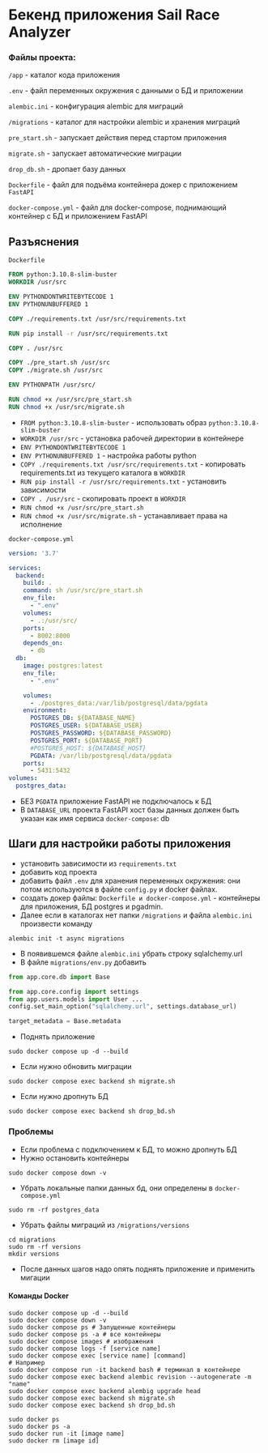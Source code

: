 # Бекенд приложения Sail Race Analyzer
### Файлы проекта:

`/app` - каталог кода приложения 

`.env` - файл переменных окружения с данными о БД и приложении

`alembic.ini` - конфигурация alembic для миграций

`/migrations` - каталог для настройки alembic и хранения миграций

`pre_start.sh` - запускает действия перед стартом приложения

`migrate.sh` - запускает автоматические миграции

`drop_db.sh` - дропает базу данных

`Dockerfile` - файл для подъёма контейнера докер с приложением `FastAPI`

`docker-compose.yml` - файл для docker-compose, поднимающий контейнер с БД и приложением FastAPI

## Разъяснения
`Dockerfile`
```Dockerfile
FROM python:3.10.8-slim-buster
WORKDIR /usr/src

ENV PYTHONDONTWRITEBYTECODE 1
ENV PYTHONUNBUFFERED 1

COPY ./requirements.txt /usr/src/requirements.txt

RUN pip install -r /usr/src/requirements.txt

COPY . /usr/src

COPY ./pre_start.sh /usr/src
COPY ./migrate.sh /usr/src

ENV PYTHONPATH /usr/src/

RUN chmod +x /usr/src/pre_start.sh
RUN chmod +x /usr/src/migrate.sh
```
- `FROM python:3.10.8-slim-buster` -  использовать образ `python:3.10.8-slim-buster`
- `WORKDIR /usr/src` - установка рабочей директории в контейнере
- `ENV PYTHONDONTWRITEBYTECODE 1`
-  `ENV PYTHONUNBUFFERED 1` - настройка работы python
- `COPY ./requirements.txt /usr/src/requirements.txt` - копировать requirements.txt
из текущего каталога в `WORKDIR`
- `RUN pip install -r /usr/src/requirements.txt` - установить зависимости
- `COPY . /usr/src` - скопировать проект в `WORKDIR`
- `RUN chmod +x /usr/src/pre_start.sh`
- `RUN chmod +x /usr/src/migrate.sh` - устанавливает права на исполнение

`docker-compose.yml`
```yaml
version: '3.7'

services:
  backend:
    build: .
    command: sh /usr/src/pre_start.sh
    env_file:
      - ".env"
    volumes:
      - .:/usr/src/
    ports:
      - 8002:8000
    depends_on:
      - db
  db:
    image: postgres:latest
    env_file:
      - ".env"

    volumes:
      - ./postgres_data:/var/lib/postgresql/data/pgdata
    environment:
      POSTGRES_DB: ${DATABASE_NAME}
      POSTGRES_USER: ${DATABASE_USER}
      POSTGRES_PASSWORD: ${DATABASE_PASSWORD}
      POSTGRES_PORT: ${DATABASE_PORT}
      #POSTGRES_HOST: ${DATABASE_HOST}
      PGDATA: /var/lib/postgresql/data/pgdata
    ports:
      - 5431:5432
volumes:
  postgres_data:
```

- БЕЗ `PGDATA` приложение FastAPI не подключалось к БД
- В `DATABASE_URL` проекта FastAPI хост базы данных должен быть указан как имя сервиса `docker-compose`: db

## Шаги для настройки работы приложения
- установить зависимости из `requirements.txt`
- добавить код проекта 
- добавить файл `.env` для хранения переменных окружения: они потом используются 
в файле `config.py` и docker файлах.
- создать докер файлы: `Dockerfile и docker-compose.yml` - контейнеры для приложения,
БД postgres и pgadmin.
- Далее если в каталогах нет папки `/migrations` и файла `alembic.ini` произвести команду 
```shell
alembic init -t async migrations
```
- В появившемся файле `alembic.ini` убрать строку sqlalchemy.url
- В файле `migrations/env.py` добавить

```python
from app.core.db import Base

from app.core.config import settings
from app.users.models import User ...
config.set_main_option("sqlalchemy.url", settings.database_url)

target_metadata = Base.metadata
```

- Поднять приложение 
```shell
sudo docker compose up -d --build
```
- Если нужно обновить миграции 
```shell
sudo docker compose exec backend sh migrate.sh
```
- Если нужно дропнуть БД
```shell
sudo docker compose exec backend sh drop_bd.sh
```


### Проблемы
- Если проблема с подключением к БД, то можно дропнуть БД
- Нужно остановить контейнеры
```shell
sudo docker compose down -v
```
- Убрать локальные папки данных бд, они определены в `docker-compose.yml`
```shell
sudo rm -rf postgres_data
```
- Убрать файлы миграций из `/migrations/versions`
```shell
cd migrations
sudo rm -rf versions
mkdir versions
```
- После данных шагов надо опять поднять приложение и применить мигации

#### Команды Docker
```shell
sudo docker compose up -d --build
sudo docker compose down -v
sudo docker compose ps # Запущенные контейнеры
sudo docker compose ps -a # все контейнеры
sudo docker compose images # изображения
sudo docker compose logs -f [service name]
sudo docker compose exec [service name] [command]
# Например
sudo docker compose run -it backend bash # терминал в контейнере
sudo docker compose exec backend alembic revision --autogenerate -m "name"
sudo docker compose exec backend alembig upgrade head
sudo docker compose exec backend sh migrate.sh
sudo docker compose exec backend sh drop_bd.sh

sudo docker ps
sudo docker ps -a
sudo docker run -it [image name]
sudo docker rm [image id]
```
